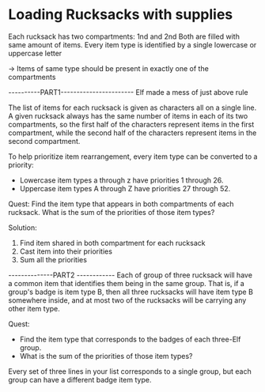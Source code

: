 
# Loading Rucksacks with supplies

Each rucksack has two compartments: 1nd and 2nd
Both are filled with same amount of items.
Every item type is identified by a single lowercase or uppercase letter

-> Items of same type should be present in exactly one of the compartments

----------PART1-----------------------
Elf made a mess of just above rule

The list of items for each rucksack is given as characters all on a single line. A given rucksack always has the same number of items in each of its two compartments, so the first half of the characters represent items in the first compartment, while the second half of the characters represent items in the second compartment.

To help prioritize item rearrangement, every item type can be converted to a priority:
- Lowercase item types a through z have priorities 1 through 26.
- Uppercase item types A through Z have priorities 27 through 52.

Quest: Find the item type that appears in both compartments of each rucksack. What is the sum of the priorities of those item types?

Solution: 
1. Find item shared in both compartment for each rucksack
2. Cast item into their priorities
3. Sum all the priorities

--------------PART2 ------------
Each of group of three rucksack will have a common item that identifies them being in the same group.
That is, if a group's badge is item type B, then all three rucksacks will have item type B somewhere inside, and at most two of the rucksacks will be carrying any other item type.

Quest: 
- Find the item type that corresponds to the badges of each three-Elf group. 
- What is the sum of the priorities of those item types?

Every set of three lines in your list corresponds to a single group, but each group can have a different badge item type.









